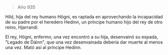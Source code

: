 > Año 935

Hild, hija del rey humano Högni, es raptada en aprovechando la incapacidad de su padre por el heredero Hedinn, un príncipe humano hijo del rey de otro reino, Hjarrandi.

El rey, Högni, enfermo, una vez encontró a su hija, desenvainó su espada, "Legado de Dáinn", que una vez desenvainada debería dar muerte al menos una vez.
Mató así al príncipe Hedinn.